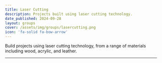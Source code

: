 ```yaml
---
title: Laser Cutting
description: Projects built using laser cutting technology.
date_published: 2024-09-28
layout: groups
cover: /assets/img/groups/lasercutting.png
icon: 'fa-solid fa-bow-arrow'
---
```


Build projects using laser cutting technology, from a range of materials including wood, acrylic, and leather.

---
